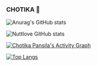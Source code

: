 ### CHOTIKA 👋

![Anurag's GitHub stats](https://github-readme-stats.vercel.app/api?username=anuraghazra&show_icons=true)

![Nuttlove GitHub stats](https://github-readme-stats.vercel.app/api?username=nuttylove&show_icons=true&theme=cobalt&include_all_commits=true&count_private=true&layout=compact&hide=stars,issues,contribs)

<!-- https://github.com/ashutosh00710/github-readme-activity-graph -->
<a href="https://github.com/ashutosh00710/github-readme-activity-graph"><img alt="Chotika Pansila's Activity Graph" src="https://denvercoder1-activity-graph.herokuapp.com/graph/?username=nuttylove&bg_color=1F222E&color=F8D866&line=F85D7F&point=FFFFFF&hide_border=true" /></a>


[![Top Langs](https://github-readme-stats.vercel.app/api/top-langs/?username=nuttylove&langs_count=10&layout=compact&theme=cobalt)](https://github.com/anuraghazra/github-readme-stats)
